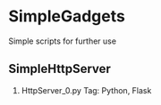 # SimpleGadgets
Simple scripts for further use

## SimpleHttpServer
1. HttpServer_0.py
Tag: Python, Flask